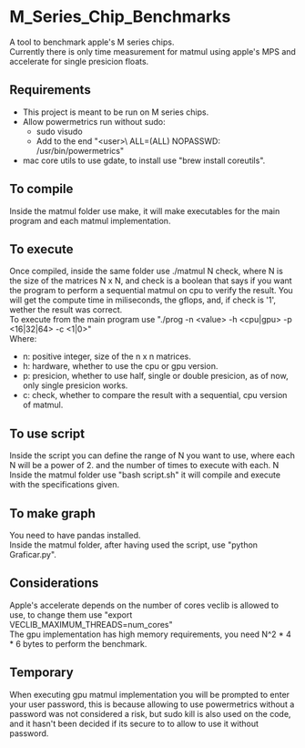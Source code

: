 # M_Series_Chip_Benchmarks
A tool to benchmark apple's M series chips. <br />
Currently there is only time measurement for matmul using apple's MPS and accelerate for single presicion floats.

## Requirements
- This project is meant to be run on M series chips.
- Allow powermetrics run without sudo:
    - sudo visudo
    - Add to the end "\<user>\ ALL=(ALL) NOPASSWD: /usr/bin/powermetrics"
- mac core utils to use gdate, to install use "brew install coreutils". 

## To compile
Inside the matmul folder use make, it will make executables for the main program and each matmul implementation.

## To execute
Once compiled, inside the same folder use ./matmul N check, where N is the size of the matrices N x N, and check is a boolean that says if you want the program to perform a sequential matmul on cpu to verify the result. You will get the compute time in miliseconds, the gflops, and, if check is '1', wether the result was correct.
<br />
To execute from the main program use "./prog -n \<value\> -h \<cpu|gpu\> -p \<16|32|64\> -c \<1|0\>" <br />
Where:
- n: positive integer, size of the n x n matrices.
- h: hardware, whether to use the cpu or gpu version.
- p: presicion, whether to use half, single or double presicion, as of now, only single presicion works.
- c: check, whether to compare the result with a sequential, cpu version of matmul.


## To use script
Inside the script you can define the range of N you want to use, where each N will be a power of 2. and the number of times to execute with each. N<br />
Inside the matmul folder use "bash script.sh" it will compile and execute with the specifications given.

## To make graph
You need to have pandas installed. <br />
Inside the matmul folder, after having used the script, use "python Graficar.py".

## Considerations
Apple's accelerate depends on the number of cores veclib is allowed to use, to change them use "export VECLIB_MAXIMUM_THREADS=num_cores" <br />
The gpu implementation has high memory requirements, you need N^2 * 4 * 6 bytes to perform the benchmark.

## Temporary
When executing gpu matmul implementation you will be prompted to enter your user password, this is because allowing to use powermetrics without a password was not considered a risk, but sudo kill is also used on the code, and it hasn't been decided if its secure to to allow to use it without password.
